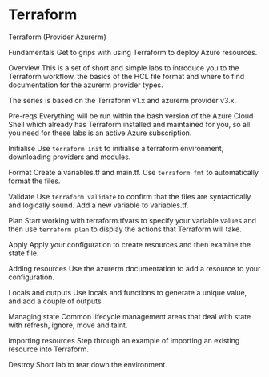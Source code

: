 # Terraform
Terraform (Provider Azurerm)

Fundamentals
Get to grips with using Terraform to deploy Azure resources.

Overview
This is a set of short and simple labs to introduce you to the Terraform workflow, the basics of the HCL file format and where to find documentation for the azurerm provider types.

The series is based on the Terraform v1.x and azurerm provider v3.x.

Pre-reqs
Everything will be run within the bash version of the Azure Cloud Shell which already has Terraform installed and maintained for you, so all you need for these labs is an active Azure subscription.

Initialise
Use `terraform init` to initialise a terraform environment, downloading providers and modules.

Format
Create a variables.tf and main.tf. Use `terraform fmt` to automatically format the files.

Validate
Use `terraform validate` to confirm that the files are syntactically and logically sound. Add a new variable to variables.tf.

Plan
Start working with terraform.tfvars to specify your variable values and then use `terraform plan` to display the actions that Terraform will take.

Apply
Apply your configuration to create resources and then examine the state file.

Adding resources
Use the azurerm documentation to add a resource to your configuration.

Locals and outputs
Use locals and functions to generate a unique value, and add a couple of outputs.

Managing state
Common lifecycle management areas that deal with state with refresh, ignore, move and taint.

Importing resources
Step through an example of importing an existing resource into Terraform.

Destroy
Short lab to tear down the environment.
